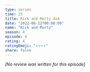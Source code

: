 ```yaml
---
type: series
time: 25
title: Rick and Morty 4x4
date: "2022-08-12T00:00:00"
name: "Rick and Morty"
season: 4
episode: 4
rating: 4
ratingEmoji: "⭐️⭐️⭐️⭐️"
share: false
---
```


_[No review was written for this episode]_
